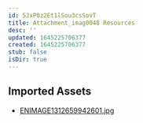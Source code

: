```yaml
---
id: 5JxP0z2Et1lSou3csSovT
title: Attachment_imag0048 Resources
desc: ''
updated: 1645225706377
created: 1645225706377
stub: false
isDir: true
---
```

## Imported Assets
- [ENIMAGE1312659942601.jpg](/assets/enimage1312659942601-uFnIq1j5B0NI.jpg)
